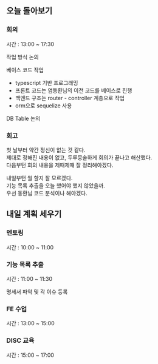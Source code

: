 ## 오늘 돌아보기

### 회의

시간 : 13:00 ~ 17:30

작업 방식 논의

베이스 코드 작업
- typescript 기반 프로그래밍
- 프론트 코드는 염동환님의 이전 코드를 베이스로 진행
- 백엔드 구조는 router - controller 계층으로 작업
- orm으로 sequelize 사용 

DB Table 논의

### 회고

첫 날부터 약간 정신이 없는 것 같다.  
제대로 정해진 내용이 없고, 두루뭉술하게 회의가 끝나고 해산했다.  
다음부턴 회의 내용을 제때제때 잘 정리해야겠다.

내일부턴 뭘 할지 잘 모르겠다.  
기능 목록 추출을 오늘 했어야 했지 않았을까.  
우선 동환님 코드 분석이나 해야겠다.

## 내일 계획 세우기

### 멘토링

시간 : 10:00 ~ 11:00

### 기능 목록 추출

시간 : 11:00 ~ 11:30

명세서 파악 및 각 이슈 등록

### FE 수업

시간 : 13:00 ~ 15:00

### DISC 교육

시간 : 15:00 ~ 17:00
